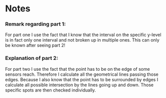 # Notes

### Remark regarding part 1:

For part one I use the fact that I know that the interval on the specific y-level is in fact only one interval and not broken up in multiple ones. This can only be known after seeing part 2!

### Explanation of part 2:

For part two I use the fact that the point has to be on the edge of some sensors reach. Therefore I calculate all the geometrical lines passing those edges. Because I also know that the point has to be surrounded by edges I calculate all possible intersection by the lines going up and down. Those specific spots are then checked individually.
